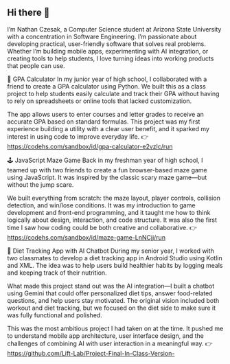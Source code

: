 ## Hi there 👋
I’m Nathan Czesak, a Computer Science student at Arizona State University with a concentration in Software Engineering. I’m passionate about developing practical, user-friendly software that solves real problems. Whether I’m building mobile apps, experimenting with AI integration, or creating tools to help students, I love turning ideas into working products that people can use.

🧮 GPA Calculator
In my junior year of high school, I collaborated with a friend to create a GPA calculator using Python. We built this as a class project to help students easily calculate and track their GPA without having to rely on spreadsheets or online tools that lacked customization.

The app allows users to enter courses and letter grades to receive an accurate GPA based on standard formulas. This project was my first experience building a utility with a clear user benefit, and it sparked my interest in using code to improve everyday life.
👉 https://codehs.com/sandbox/id/gpa-calculator-e2vzlc/run

🕹️ JavaScript Maze Game
Back in my freshman year of high school, I teamed up with two friends to create a fun browser-based maze game using JavaScript. It was inspired by the classic scary maze game—but without the jump scare.

We built everything from scratch: the maze layout, player controls, collision detection, and win/lose conditions. It was my introduction to game development and front-end programming, and it taught me how to think logically about design, interaction, and code structure. It was also the first time I saw how coding could be both creative and collaborative.
👉 https://codehs.com/sandbox/id/maze-game-LnNCjj/run

🥗 Diet Tracking App with AI Chatbot
During my senior year, I worked with two classmates to develop a diet tracking app in Android Studio using Kotlin and XML. The idea was to help users build healthier habits by logging meals and keeping track of their nutrition.

What made this project stand out was the AI integration—I built a chatbot using Gemini that could offer personalized diet tips, answer food-related questions, and help users stay motivated. The original vision included both workout and diet tracking, but we focused on the diet side to make sure it was fully functional and polished.

This was the most ambitious project I had taken on at the time. It pushed me to understand mobile app architecture, user interface design, and the challenges of combining AI with user interaction in a meaningful way.
👉 https://github.com/Lift-Lab/Project-Final-In-Class-Version-



<!--
**NathanCzesak/NathanCzesak** is a ✨ _special_ ✨ repository because its `README.md` (this file) appears on your GitHub profile.

Here are some ideas to get you started:

- 🔭 I’m currently working on ...
- 🌱 I’m currently learning ...
- 👯 I’m looking to collaborate on ...
- 🤔 I’m looking for help with ...
- 💬 Ask me about ...
- 📫 How to reach me: ...
- 😄 Pronouns: ...
- ⚡ Fun fact: ...
-->
